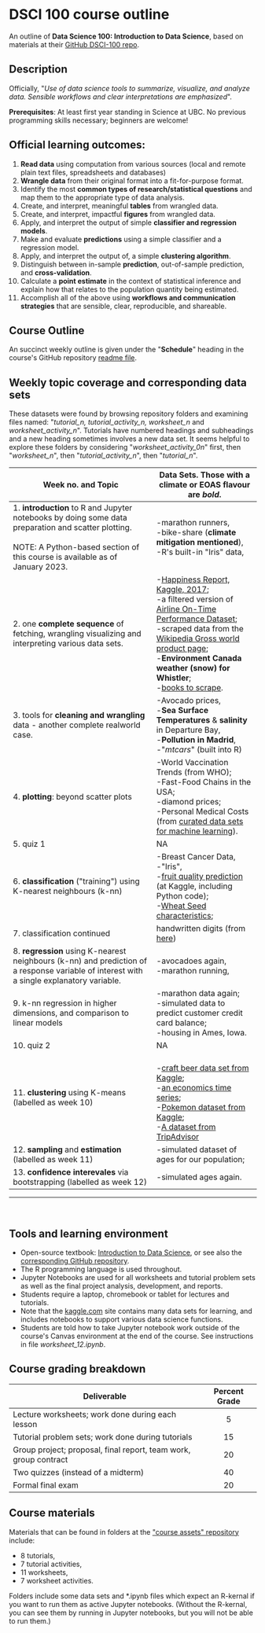 # DSCI 100 course outline
An outline of **Data Science 100: Introduction to Data Science**, based on materials at their [GitHub DSCI-100 repo](https://github.com/UBC-DSCI/dsci-100).

## Description

Officially, "*Use of data science tools to summarize, visualize, and analyze data. Sensible workflows and clear interpretations are emphasized*". 

**Prerequisites**: At least first year standing in Science at UBC. No previous programming skills necessary; beginners are welcome!

## Official learning outcomes:

   1. **Read data** using computation from various sources (local and remote plain text files, spreadsheets and databases)
   2. **Wrangle data** from their original format into a fit-for-purpose format.
   3. Identify the most **common types of research/statistical questions** and map them to the appropriate type of data analysis.
   4. Create, and interpret, meaningful **tables** from wrangled data.
   5. Create, and interpret, impactful **figures** from wrangled data.
   6. Apply, and interpret the output of simple **classifier and regression models**.
   7. Make and evaluate **predictions** using a simple classifier and a regression model.
   8. Apply, and interpret the output of, a simple **clustering algorithm**.
   9. Distinguish between in-sample **prediction**, out-of-sample prediction, and **cross-validation**.
   10. Calculate a **point estimate** in the context of statistical inference and explain how that relates to the population quantity being estimated.
   11. Accomplish all of the above using **workflows and communication strategies** that are sensible, clear, reproducible, and shareable.

## Course Outline

An succinct weekly outline is given under the "**Schedule**" heading in the course's GitHub repository [readme file](https://github.com/UBC-DSCI/dsci-100).

## Weekly topic coverage and corresponding data sets

These datasets were found by browsing repository folders and examining files named: "*tutorial_n, tutorial_activity_n, worksheet_n* and *worksheet_activity_n*". Tutorials have numbered headings and subheadings and a new heading sometimes involves a new data set. It seems helpful to explore these folders by considering "*worksheet_activity_0n*" first, then "*worksheet_n*", then "*tutorial_activity_n*", then "*tutorial_n*".

|Week no. and Topic|Data Sets. Those with a climate or EOAS flavour are *bold*.|
|---|---|
|1. **introduction** to R and Jupyter notebooks by doing some data preparation and scatter plotting.<br><br>NOTE: A Python-based section of this course is available as of January 2023.|-marathon runners, <br>-bike-share (**climate mitigation mentioned**), <br>-R's built-in "Iris" data, |
|2. one **complete sequence** of fetching, wrangling visualizing and interpreting various data sets.|-[Happiness Report, Kaggle, 2017](https://www.kaggle.com/unsdsn/world-happiness); <br>-a filtered version of [Airline On-Time Performance Dataset](https://www.kaggle.com/usdot/flight-delays); <br>-scraped data from the [Wikipedia Gross world product page](https://en.wikipedia.org/wiki/Gross_world_product); <br>-**Environment Canada weather (snow) for Whistler**; <br>-[books to scrape](http://books.toscrape.com/).|
|3. tools for **cleaning and wrangling** data - another complete realworld case.|-Avocado prices, <br>-**Sea Surface Temperatures** & **salinity** in Departure Bay, <br>-**Pollution in Madrid**, <br>-"*mtcars*" (built into R)| 
|4. **plotting**: beyond scatter plots|-World Vaccination Trends (from WHO); <br>-Fast-Food Chains in the USA; <br>-diamond prices; <br>-Personal Medical Costs (from [curated data sets for machine learning](https://github.com/stedy/Machine-Learning-with-R-datasets)).|
|5. quiz 1|NA|
|6. **classification** ("training") using K-nearest neighbours (k-nn)|-Breast Cancer Data, <br>-"Iris", <br>-[fruit quality prediction](https://www.kaggle.com/mjamilmoughal/k-nearest-neighbor-classifier-to-predict-fruits/notebook) (at Kaggle, including Python code); <br>-[Wheat Seed characteristics](https://archive.ics.uci.edu/ml/datasets/seeds); |
|7. classification continued|handwritten digits (from [here](https://tensorflow.rstudio.com/tutorials/beginners/))|
|8. **regression** using K-nearest neighbours (k-nn) and prediction of a response variable of interest with a single explanatory variable.|-avocadoes again, <br>-marathon running, |
|9. k-nn regression in higher dimensions, and comparison to linear models|-marathon data again; <br>-simulated data to predict customer credit card balance; <br>-housing in Ames, Iowa.|
|10. quiz 2|NA|
|11. **clustering** using K-means (labelled as week 10)|<br>-[craft beer data set from Kaggle](https://www.kaggle.com/nickhould/craft-cans#beers.csv); <br>-[an economics time series](https://ggplot2.tidyverse.org/reference/economics.html); <br>-[Pokemon dataset from Kaggle](https://www.kaggle.com/abcsds/pokemon); <br>-[A dataset from TripAdvisor](https://archive.ics.uci.edu/ml/datasets/Travel+Reviews)|
|12. **sampling** and **estimation** (labelled as week 11)|-simulated dataset of ages for our population;|
|13. **confidence interevales** via bootstrapping (labelled as week 12)|-simulated ages again.|

<hr> &nbsp;

## Tools and learning environment

* Open-source textbook: [Introduction to Data Science](https://ubc-dsci.github.io/introduction-to-datascience/), or see also the [corresponding GitHub repository](https://github.com/UBC-DSCI/introduction-to-datascience).
* The R programming language is used throughout. 
* Jupyter Notebooks are used for all worksheets and tutorial problem sets as well as the final project analysis, development, and reports. 
* Students require a laptop, chromebook or tablet for lectures and tutorials.
* Note that the [kaggle.com](https://www.kaggle.com/) site contains many data sets for learning, and includes notebooks to support various data science functions.
* Students are told how to take Jupyter notebook work outside of the course's Canvas environment at the end of the course. See instructions in file *worksheet_12.ipynb*. 

## Course grading breakdown

|Deliverable | Percent Grade|
|----------- |:-----:|
|Lecture worksheets; work done during each lesson |5|
|Tutorial problem sets; work done during tutorials |15|
|Group project; proposal, final report, team work, group contract 	|20|
|Two quizzes (instead of a midterm)|40|
|Formal final exam |20|

## Course materials

Materials that can be found in folders at the ["course assets" repository](https://github.com/UBC-DSCI/dsci-100-assets) include: 

* 8 tutorials, 
* 7 tutorial activities, 
* 11 worksheets, 
* 7 worksheet activities.

Folders include some data sets and *.ipynb files which expect an R-kernal if you want to run them as active Jupyter notebooks. (Without the R-kernal, you can see them by running in Jupyter notebooks, but you will not be able to run them.)
